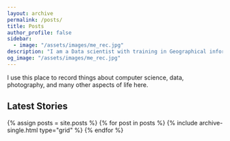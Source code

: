 ```yaml
---
layout: archive
permalink: /posts/
title: Posts
author_profile: false
sidebar:
  - image: "/assets/images/me_rec.jpg"
description: "I am a Data scientist with training in Geographical information sciences. I am always interested in machine learning algorithms and data visualization. "
og_image: "/assets/images/me_rec.jpg"
---
```

I use this place to record things about computer science, data, photography, and many other aspects of life here. 

## Latest Stories

<div class="grid__wrapper">
  {% assign posts = site.posts %}
  {% for post in posts %}
    {% include archive-single.html type="grid" %}
  {% endfor %}
</div>
